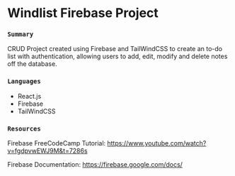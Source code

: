 # Windlist Firebase Project

### `Summary`

CRUD Project created using Firebase and TailWindCSS to create an to-do list with authentication, allowing users to add, edit, modify and delete notes off the database.

### `Languages`

- React.js
- Firebase
- TailWindCSS

### `Resources`

Firebase FreeCodeCamp Tutorial: https://www.youtube.com/watch?v=fgdpvwEWJ9M&t=7286s

Firebase Documentation: https://firebase.google.com/docs/


